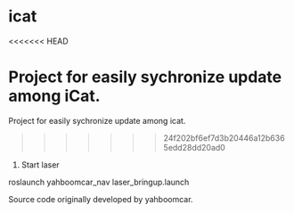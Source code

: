 # icat

<<<<<<< HEAD

Project for easily sychronize update among iCat.
=======
Project for easily sychronize update among icat.
>>>>>>> 24f202bf6ef7d3b20446a12b6365edd28dd20ad0

1. Start laser

roslaunch yahboomcar_nav laser_bringup.launch






Source code originally developed by yahboomcar.
